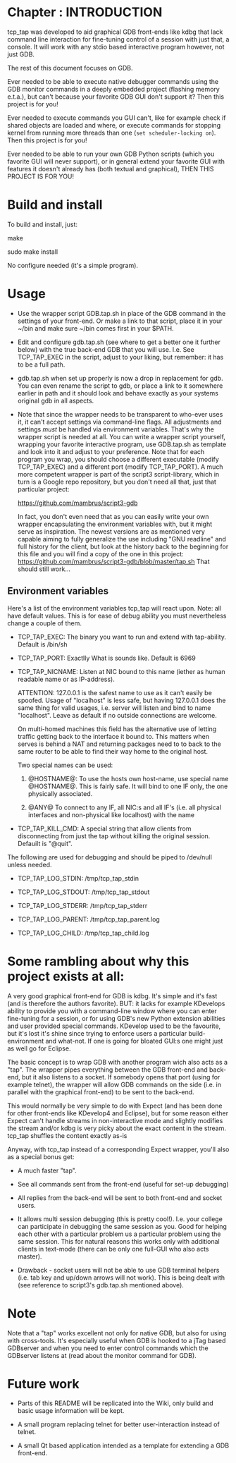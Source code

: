 Chapter : INTRODUCTION
======================

tcp_tap was developed to aid graphical GDB front-ends like kdbg that lack
command line interaction for fine-tuning control of a session with just
that, a console. It will work with any stdio based interactive program
however, not just GDB.

The rest of this document focuses on GDB.

Ever needed to be able to execute native debugger commands using the GDB
monitor commands in a deeply embedded project (flashing memory e.t.a.), but
can't because your favorite GDB GUI don't support it? Then this project is
for you!

Ever needed to execute commands you GUI can't, like for example check if
shared objects are loaded and where, or execute commands for stopping
kernel from running more threads than one (`set scheduler-locking on`).
Then this project is for you!

Ever needed to be able to run your own GDB Python scripts (which you
favorite GUI will never support), or in general extend your favorite GUI
with features it doesn't already has (both textual and graphical), THEN
THIS PROJECT IS FOR YOU!

Build and install
=================

To build and install, just:

 make

 sudo make install

No configure needed (it's a simple program).

Usage
=====

* Use the wrapper script GDB.tap.sh in place of the GDB command in the
  settings of your front-end. Or make a link to that script, place it in
  your ~/bin and  make sure ~/bin comes first in your $PATH.

* Edit and configure gdb.tap.sh (see where to get a better one it further
  below) with the true back-end GDB that you will use. I.e. See TCP_TAP_EXEC
  in the script, adjust to your liking, but remember: it has to be a full
  path.

* gdb.tap.sh when set up properly is now a drop in replacement for gdb. You
  can even rename the script to gdb, or place a link to it somewhere earlier
  in path and it should look and behave exactly as your systems original gdb
  in all aspects.

* Note that since the wrapper needs to be transparent to who-ever uses it,
  it can't accept settings via command-line flags. All adjustments and
  settings *must* be handled via environment variables. That's why the
  wrapper script is needed at all. You can write a wrapper script yourself,
  wrapping your favorite interactive program, use GDB.tap.sh as template and
  look into it and adjust to your preference. Note that for each program you
  wrap, you should choose a different executable (modify TCP_TAP_EXEC) and a
  different port (modify TCP_TAP_PORT). A much more competent wrapper is
  part of the script3 script-library, which in turn is a Google repo
  repository, but you don't need all that, just that particular project:

  https://github.com/mambrus/script3-gdb

  In fact, you don't even need that as you can easily write your own wrapper
  encapsulating the environment variables with, but it might serve as
  inspiration. The newest versions are as mentioned very capable aiming to fully
  generalize the use including "GNU readline" and full history for the
  client, but look at the history back to the beginning for this file and you
  will find a copy of the one in this project:
  https://github.com/mambrus/script3-gdb/blob/master/tap.sh
  That should still work...

Environment variables
---------------------
Here's a list of the environment variables tcp_tap will react upon. Note: all
have default values. This is for ease of debug ability you must nevertheless
change a couple of them.

* TCP_TAP_EXEC: The binary you want to run and extend with tap-ability.
  Default is /bin/sh

* TCP_TAP_PORT: Exactlly What is sounds like. Default is 6969

* TCP_TAP_NICNAME: Listen at NIC bound to this name (iether as human
  readable name or as IP-address).

  ATTENTION: 127.0.0.1 is the safest name to use as it can't easily be
  spoofed. Usage of "localhost" is less safe, but having 127.0.0.1 does the
  same thing for valid usages, i.e. server will listen and bind  to name
  "localhost". Leave as default if no outside connections are welcome.

  On multi-homed machines this field has the alternative use of letting
  traffic getting back to the interface it bound to. This matters when
  serves is behind a NAT and returning packages need to to back to the same
  router to be able to find their way home to the original host.

  Two special names can be used:
  1) @HOSTNAME@: To use the hosts own host-name, use special name
     @HOSTNAME@. This is fairly safe. It will bind to one IF only, the one
     physically associated.

  2) @ANY@ To connect to any IF, all NIC:s and all IF's (i.e. all physical
     interfaces and non-physical like localhost) with the name

* TCP_TAP_KILL_CMD: A special string that allow clients from disconnecting
  from just the tap without killing the original session. Defauilt is
  "@quit".

The following are used for debugging and should be piped to /dev/null
unless needed.

* TCP_TAP_LOG_STDIN:  /tmp/tcp_tap_stdin

* TCP_TAP_LOG_STDOUT: /tmp/tcp_tap_stdout

* TCP_TAP_LOG_STDERR: /tmp/tcp_tap_stderr

* TCP_TAP_LOG_PARENT: /tmp/tcp_tap_parent.log

* TCP_TAP_LOG_CHILD:  /tmp/tcp_tap_child.log

Some rambling about why this project exists at all:
===================================================

A very good graphical front-end for GDB is kdbg. It's simple and it's fast
(and is therefore the authors favorite). BUT: it lacks for example KDevelops
ability to provide you with a command-line window where you can enter
fine-tuning for a session, or for using GDB's new Python extension abilities
and user provided special commands. KDevelop used to be the favourite, but
it's lost it's shine since trying to enforce users a particular
build-environment and what-not. If one is going for bloated GUI:s one might
just as well go for Eclipse.

The basic concept is to wrap GDB with another program wich also acts as a
"tap". The wrapper pipes everything between the GDB front-end and back-end,
but it also listens to a socket. If somebody opens that port (using for
example telnet), the wrapper will allow GDB commands on the side (i.e. in
parallel with the graphical front-end) to be sent to the back-end.

This would normally be very simple to do with Expect (and has been done for
other front-ends like KDevelop4 and Eclipse), but for some reason either
Expect can't handle streams in non-interactive mode and slightly modifies
the stream and/or kdbg is very picky about the exact content in the stream.
tcp_tap shuffles the content exactly as-is

Anyway, with tcp_tap instead of a corresponding Expect wrapper, you'll also
as a special bonus get:

* A much faster "tap".

* See all commands sent from the front-end (useful for set-up debugging)

* All replies from the back-end will be sent to both front-end and
  socket users.

* It allows multi session debugging (this is pretty cool!). I.e. your
  college can participate in debugging the same session as you. Good for
  helping each other with a particular problem us a particular problem using
  the same session. This for natural reasons this works only with additional
  clients in text-mode (there can be only one full-GUI who also acts master).

- Drawback - socket users will not be able to use GDB terminal helpers (i.e.
  tab key and up/down arrows will not work). This is being dealt with (see
  reference to script3's gdb.tap.sh mentioned above).


Note
====
Note that a "tap" works excellent not only for native GDB, but also for
using with cross-tools. It's especially useful when GDB is hooked to a jTag
based GDBserver and when you need to enter control commands which the
GDBserver listens at (read about the monitor command for GDB).

Future work
============

* Parts of this README will be replicated into the Wiki, only build and
  basic usage information will be kept.

* A small program replacing telnet for better user-interaction instead of
  telnet.

* A small Qt based application intended as a template for extending a GDB
  front-end.
